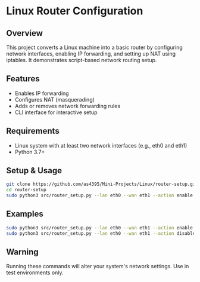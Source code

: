 # Linux Router Configuration

## Overview
This project converts a Linux machine into a basic router by configuring network interfaces, enabling IP forwarding, and setting up NAT using iptables. It demonstrates script-based network routing setup.

## Features
- Enables IP forwarding
- Configures NAT (masquerading)
- Adds or removes network forwarding rules
- CLI interface for interactive setup

## Requirements
- Linux system with at least two network interfaces (e.g., eth0 and eth1)
- Python 3.7+

## Setup & Usage
```bash
git clone https://github.com/as4395/Mini-Projects/Linux/router-setup.git
cd router-setup
sudo python3 src/router_setup.py --lan eth0 --wan eth1 --action enable
```

## Examples
```bash
sudo python3 src/router_setup.py --lan eth0 --wan eth1 --action enable
sudo python3 src/router_setup.py --lan eth0 --wan eth1 --action disable
```

## Warning
Running these commands will alter your system's network settings. Use in test environments only.

